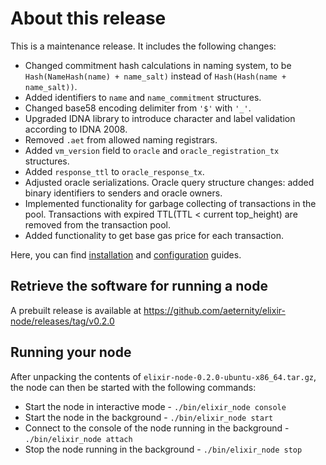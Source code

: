 # About this release

This is a maintenance release. It includes the following changes:

* Changed commitment hash calculations in naming system, to be `Hash(NameHash(name) + name_salt)` instead of `Hash(Hash(name + name_salt))`.
* Added identifiers to `name` and `name_commitment` structures. 
* Changed base58 encoding delimiter from `'$'` with `'_'`.
* Upgraded IDNA library to introduce character and label validation according to IDNA 2008.
* Removed `.aet` from allowed naming registrars.
* Added `vm_version` field to `oracle` and `oracle_registration_tx` structures. 
* Added `response_ttl` to `oracle_response_tx`.
* Adjusted oracle serializations. Oracle query structure changes: added binary identifiers to senders and oracle owners.
* Implemented functionality for garbage collecting of transactions in the pool. Transactions with expired TTL(TTL < current top_height) are removed from the transaction pool.
* Added functionality to get base gas price for each transaction.

Here, you can find [installation](https://github.com/aeternity/elixir-node/blob/master/docs/release-notes/release-notes-0.1.0.md#install-dependencies) and [configuration](https://github.com/aeternity/elixir-node/blob/master/docs/release-notes/release-notes-0.1.0.md#configuring-your-node) guides.

## Retrieve the software for running a node
A prebuilt release is available at https://github.com/aeternity/elixir-node/releases/tag/v0.2.0

## Running your node
After unpacking the contents of `elixir-node-0.2.0-ubuntu-x86_64.tar.gz`, the node can then be started with the following commands:

* Start the node in interactive mode - `./bin/elixir_node console`
* Start the node in the background - `./bin/elixir_node start`
* Connect to the console of the node running in the background - `./bin/elixir_node attach`
* Stop the node running in the background - `./bin/elixir_node stop`